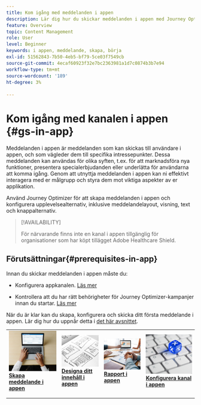 ```yaml
---
title: Kom igång med meddelanden i appen
description: Lär dig hur du skickar meddelanden i appen med Journey Optimizer
feature: Overview
topic: Content Management
role: User
level: Beginner
keywords: i appen, meddelande, skapa, börja
exl-id: 51562843-7b50-4eb5-bf79-5ce03f7549cb
source-git-commit: 4ecaf60923f32e7bc2363981a1d7c0874b3b7e94
workflow-type: tm+mt
source-wordcount: '189'
ht-degree: 3%

---
```


# Kom igång med kanalen i appen {#gs-in-app}

Meddelanden i appen är meddelanden som kan skickas till användare i appen, och som vägleder dem till specifika intressepunkter. Dessa meddelanden kan användas för olika syften, t.ex. för att marknadsföra nya funktioner, presentera specialerbjudanden eller underlätta för användarna att komma igång. Genom att utnyttja meddelanden i appen kan ni effektivt interagera med er målgrupp och styra dem mot viktiga aspekter av er applikation.

Använd Journey Optimizer för att skapa meddelanden i appen och konfigurera upplevelsealternativ, inklusive meddelandelayout, visning, text och knappalternativ.

>[!AVAILABILITY]
>
>För närvarande finns inte en kanal i appen tillgänglig för organisationer som har köpt tillägget Adobe Healthcare Shield.
>

## Förutsättningar{#prerequisites-in-app}

Innan du skickar meddelanden i appen måste du:

* Konfigurera appkanalen. [Läs mer](inapp-configuration.md)

* Kontrollera att du har rätt behörigheter för Journey Optimizer-kampanjer innan du startar<!--, even if you plan to only use in-app messages in journeys. Campaign permissions are still required-->. [Läs mer](../campaigns/get-started-with-campaigns.md#campaign-prerequisites)

När du är klar kan du skapa, konfigurera och skicka ditt första meddelande i appen. Lär dig hur du uppnår detta i [det här avsnittet](create-in-app.md).

<table style="table-layout:fixed"><tr style="border: 0;">
<td>
<a href="create-in-app.md">
<img alt="Lead" src="../assets/do-not-localize/inapp-create.jpeg">
</a>
<div><a href="create-in-app.md"><strong>Skapa meddelande i appen</strong>
</div>
<p>
</td>
<td>
<a href="design-in-app.md">
<img alt="Sällan" src="../assets/do-not-localize/inapp-design.jpg">
</a>
<div>
<a href="design-in-app.md"><strong>Designa ditt innehåll i appen</strong></a>
</div>
<p></td>
<td>
<a href="../reports/campaign-global-report.md#inapp-global">
<img alt="Validering" src="../assets/do-not-localize/inapp-report.jpg">
</a>
<div>
<a href="../reports/campaign-global-report.md#inapp-global"><strong>Rapport i appen</strong></a>
</div>
<p>
</td>
<td>
<a href="inapp-configuration.md">
<img alt="Validering" src="../assets/do-not-localize/inapp-config.jpg">
</a>
<div>
<a href="inapp-configuration.md"><strong>Konfigurera kanal i appen</strong></a>
</div>
<p>
</td>
</tr></table>
